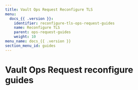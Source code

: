 ```yaml
---
title: Vault Ops Request Reconfigure TLS
menu:
  docs_{{ .version }}:
    identifier: reconfigure-tls-ops-request-guides
    name: Reconfigure TLS
    parent: ops-request-guides
    weight: 10
menu_name: docs_{{ .version }}
section_menu_id: guides
---
```


# Vault Ops Request reconfigure guides
